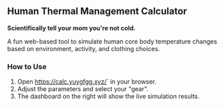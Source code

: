 ## Human Thermal Management Calculator

**Scientifically tell your mom you're not cold.**

A fun web-based tool to simulate human core body temperature changes based on environment, activity, and clothing choices.

### How to Use

1.  Open <https://calc.yuygfgg.xyz/>` in your browser.
2.  Adjust the parameters and select your "gear".
3.  The dashboard on the right will show the live simulation results.

